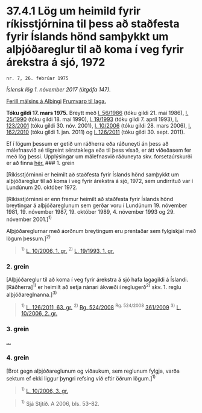 # 37.4.1 Lög um heimild fyrir ríkisstjórnina til þess að staðfesta fyrir Íslands hönd samþykkt um alþjóðareglur til að koma í veg fyrir árekstra á sjó, 1972

`nr. 7, 26. febrúar 1975`

_Íslensk lög 1. nóvember 2017 (útgáfa 147)._

[Ferill málsins á Alþingi](https://www.althingi.is/thingstorf/thingmalalistar-eftir-thingum/ferill/?ltg=96&mnr=124)
[Frumvarp til laga.](https://www.althingi.is/altext/96/s/pdf/0178.pdf)

**Tóku gildi 17. mars 1975.**
Breytt með
[l. 56/1986](https://althingi.is/altext/stjtnr.html#1986056) (tóku gildi 21. maí 1986),
[l. 25/1990](https://althingi.is/altext/stjt/1990.025.html) (tóku gildi 18. maí 1990),
[l. 19/1993](https://althingi.is/altext/stjt/1993.019.html) (tóku gildi 7. apríl 1993),
[l. 123/2001](https://althingi.is/altext/stjt/2001.123.html) (tóku gildi 30. nóv. 2001),
[l. 10/2006](https://althingi.is/altext/stjt/2006.010.html) (tóku gildi 28. mars 2006),
[l. 162/2010](https://althingi.is/altext/stjt/2010.162.html) (tóku gildi 1. jan. 2011) og
[l. 126/2011](https://althingi.is/altext/stjt/2011.126.html) (tóku gildi 30. sept. 2011).

Ef í lögum þessum er getið um ráðherra eða ráðuneyti án þess að málefnasvið sé tilgreint sérstaklega eða til þess vísað, er átt viðeðasem fer með lög þessi. Upplýsingar um málefnasvið ráðuneyta skv. forsetaúrskurði er að finna [hér.](2017015.md) ### 1. grein

[Ríkisstjórninni er heimilt að staðfesta fyrir Íslands hönd samþykkt um alþjóðareglur til að koma í veg fyrir árekstra á sjó, 1972, sem undirrituð var í Lundúnum 20. október 1972.

[Ríkisstjórninni er enn fremur heimilt að staðfesta fyrir Íslands hönd breytingar á alþjóðareglunum sem gerðar voru í Lundúnum 19. nóvember 1981, 19. nóvember 1987, 19. október 1989, 4. nóvember 1993 og 29. nóvember 2001.]<sup>1)</sup> 

Alþjóðareglurnar með áorðnum breytingum eru prentaðar sem fylgiskjal með lögum þessum.]<sup>2)</sup> 

> <sup>1)</sup> [L. 10/2006, 1. gr.](https://althingi.is/altext/stjt/2006.010.html) <sup>2)</sup> [L. 19/1993, 1. gr.](https://althingi.is/altext/stjt/1993.019.html)

### 2. grein

[Alþjóðareglur til að koma í veg fyrir árekstra á sjó hafa lagagildi á Íslandi. [Ráðherra]<sup>1)</sup> er heimilt að setja nánari ákvæði í reglugerð<sup>2)</sup> skv. 1. reglu alþjóðareglnanna.]<sup>3)</sup> 

> <sup>1)</sup> [L. 126/2011, 63. gr.](https://althingi.is/altext/stjt/2011.126.html) <sup>2)</sup> [Rg. 524/2008](https://althingi.ishttps://www.reglugerd.is/reglugerdir/allar/nr/524-2008) <sup>Rg. 524/2008</sup> [361/2009](https://althingi.ishttps://www.reglugerd.is/reglugerdir/allar/nr/361-2009) <sup>3)</sup> [L. 10/2006, 2. gr.](https://althingi.is/altext/stjt/2006.010.html)

### 3. grein

[…](https://www.althingi.is/lagasafn/leidbeiningar/)

### 4. grein

[Brot gegn alþjóðareglunum og viðaukum, sem reglunum fylgja, varða sektum ef ekki liggur þyngri refsing við eftir öðrum lögum.]<sup>1)</sup> 

> <sup>1)</sup> [L. 10/2006, 3. gr.](https://althingi.is/altext/stjt/2006.010.html)

> <sup>1)</sup> Sjá Stjtíð. A 2006, bls. 53–82.


